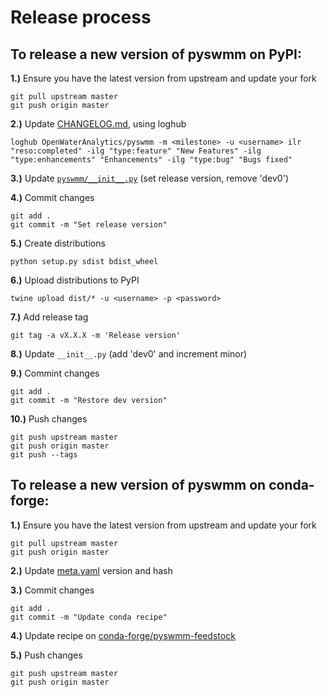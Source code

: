 # Release process

## To release a new version of **pyswmm** on PyPI:

**1.)** Ensure you have the latest version from upstream and update your fork

    git pull upstream master
    git push origin master

**2.)** Update [CHANGELOG.md](https://github.com/spyder-ide/pyswmm/blob/master/CHANGELOG.md), using loghub

    loghub OpenWaterAnalytics/pyswmm -m <milestone> -u <username> ilr "reso:completed" -ilg "type:feature" "New Features" -ilg "type:enhancements" "Enhancements" -ilg "type:bug" "Bugs fixed"

**3.)** Update [`pyswmm/__init__.py`](https://github.com/OpenWaterAnalytics/pyswmm/blob/master/pyswmm/__init__.py) (set release version, remove 'dev0')

**4.)** Commit changes

    git add .
    git commit -m "Set release version"

**5.)** Create distributions

    python setup.py sdist bdist_wheel

**6.)** Upload distributions to PyPI

    twine upload dist/* -u <username> -p <password>

**7.)** Add release tag

    git tag -a vX.X.X -m 'Release version'

**8.)** Update `__init__.py` (add 'dev0' and increment minor)

**9.)** Commint changes

    git add . 
    git commit -m "Restore dev version"

**10.)** Push changes
    
    git push upstream master
    git push origin master
    git push --tags

## To release a new version of **pyswmm** on conda-forge:

**1.)** Ensure you have the latest version from upstream and update your fork

    git pull upstream master
    git push origin master

**2.)** Update [meta.yaml](https://github.com/OpenWaterAnalytics/pyswmm/blob/master/conda.recipe/meta.yaml) version and hash

**3.)** Commit changes

    git add .
    git commit -m "Update conda recipe"

**4.)** Update recipe on [conda-forge/pyswmm-feedstock](https://github.com/conda-forge/pyswmm-feedstock)

**5.)** Push changes

    git push upstream master
    git push origin master

